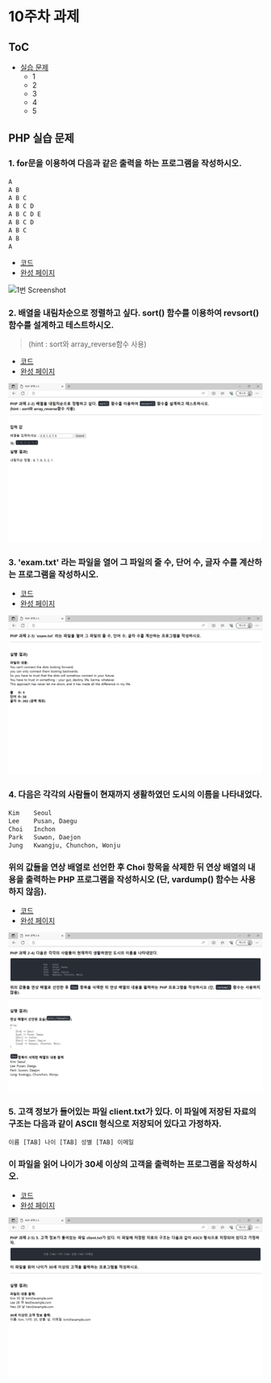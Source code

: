 # 10주차 과제
## ToC
* [실습 문제](#php-실습-문제)
    * 1
    * 2
    * 3
    * 4
    * 5


## PHP 실습 문제
### 1. for문을 이용하여 다음과 같은 출력을 하는 프로그램을 작성하시오.  
```
A  
A B  
A B C  
A B C D  
A B C D E   
A B C D  
A B C  
A B  
A 
``` 
* [코드](./hw2-1/hw2-1.php)
* [완성 페이지](https://web23php.seoftbh.repl.co/hw2/hw2-1/hw2-1.php)

![1번 Screenshot](./md/1-2.png)


### 2. 배열을 내림차순으로 정렬하고 싶다. sort() 함수를 이용하여 revsort() 함수를 설계하고 테스트하시오.  
> (hint : sort와 array_reverse함수 사용)  
* [코드](./hw2-2/hw2-2.php)
* [완성 페이지](https://web23php.seoftbh.repl.co/hw2/hw2-2/hw2-2.php)

![2번 Screenshot](./md/2-2.png)


### 3. 'exam.txt' 라는 파일을 열어 그 파일의 줄 수, 단어 수, 글자 수를 계산하는 프로그램을 작성하시오.  
* [코드](./hw2-3/hw2-3.php)
* [완성 페이지](https://web23php.seoftbh.repl.co/hw2/hw2-3/hw2-3.php)

![3번 Screenshot](./md/2-3.png)


### 4. 다음은 각각의 사람들이 현재까지 생활하였던 도시의 이름을 나타내었다.  
```
Kim    Seoul  
Lee    Pusan, Daegu  
Choi   Inchon  
Park   Suwon, Daejon  
Jung   Kwangju, Chunchon, Wonju  
```
### 위의 값들을 연상 배열로 선언한 후 Choi 항목을 삭제한 뒤 연상 배열의 내용을 출력하는 PHP 프로그램을 작성하시오 (단, vardump() 함수는 사용하지 않음).  
* [코드](./hw2-4/hw2-4.php)
* [완성 페이지](https://web23php.seoftbh.repl.co/hw2/hw2-4/hw2-4.php)

![4번 Screenshot](./md/2-4.png)


### 5. 고객 정보가 들어있는 파일 client.txt가 있다. 이 파일에 저장된 자료의 구조는 다음과 같이 ASCII 형식으로 저장되어 있다고 가정하자.  
```
이름 [TAB] 나이 [TAB] 성별 [TAB] 이메일
```
### 이 파일을 읽어 나이가 30세 이상의 고객을 출력하는 프로그램을 작성하시오.
* [코드](./hw2-5/hw2-5.php)
* [완성 페이지](https://web23php.seoftbh.repl.co/hw2/hw2-5/hw2-5.php)

![5번 Screenshot](./md/2-5.png)
